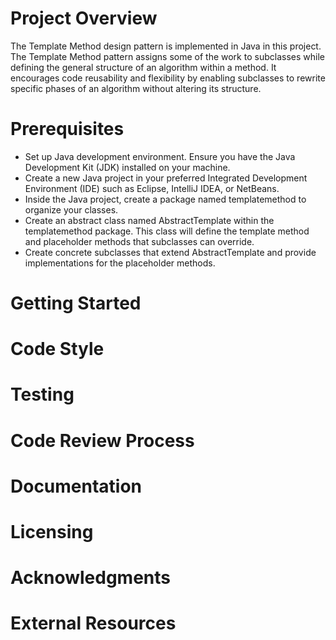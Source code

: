 # Project Overview
The Template Method design pattern is implemented in Java in this project. The Template Method pattern assigns some of the work to subclasses while defining the general structure of an algorithm within a method. It encourages code reusability and flexibility by enabling subclasses to rewrite specific phases of an algorithm without altering its structure.
# Prerequisites
* Set up Java development environment. Ensure you have the Java Development Kit (JDK) installed on your machine.
* Create a new Java project in your preferred Integrated Development Environment (IDE) such as Eclipse, IntelliJ IDEA, or NetBeans.
* Inside the Java project, create a package named templatemethod to organize your classes.
* Create an abstract class named AbstractTemplate within the templatemethod package. This class will define the template method and placeholder methods that subclasses can override.
* Create concrete subclasses that extend AbstractTemplate and provide implementations for the placeholder methods.
# Getting Started

# Code Style
# Testing
# Code Review Process
# Documentation
# Licensing
# Acknowledgments
# External Resources 
